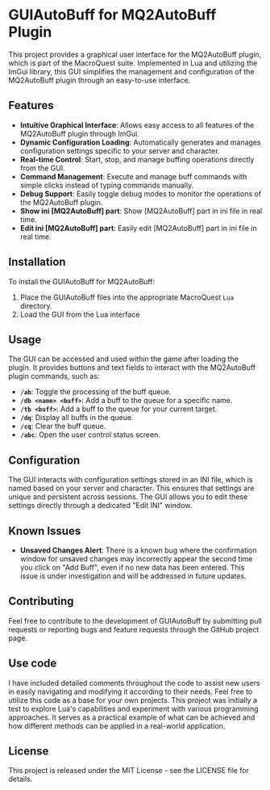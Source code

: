 # GUIAutoBuff for MQ2AutoBuff Plugin

This project provides a graphical user interface for the MQ2AutoBuff plugin, which is part of the MacroQuest suite. Implemented in Lua and utilizing the ImGui library, this GUI simplifies the management and configuration of the MQ2AutoBuff plugin through an easy-to-use interface.

## Features

- **Intuitive Graphical Interface**: Allows easy access to all features of the MQ2AutoBuff plugin through ImGui.
- **Dynamic Configuration Loading**: Automatically generates and manages configuration settings specific to your server and character.
- **Real-time Control**: Start, stop, and manage buffing operations directly from the GUI.
- **Command Management**: Execute and manage buff commands with simple clicks instead of typing commands manually.
- **Debug Support**: Easily toggle debug modes to monitor the operations of the MQ2AutoBuff plugin.
- **Show ini [MQ2AutoBuff] part**: Show [MQ2AutoBuff] part in ini file in real time.
- **Edit ini [MQ2AutoBuff] part**: Easily edit [MQ2AutoBuff] part in ini file in real time.


## Installation

To install the GUIAutoBuff for MQ2AutoBuff:

1. Place the GUIAutoBuff files into the appropriate MacroQuest `Lua` directory.
2. Load the GUI from the Lua interface


## Usage

The GUI can be accessed and used within the game after loading the plugin. It provides buttons and text fields to interact with the MQ2AutoBuff plugin commands, such as:

- **`/ab`**: Toggle the processing of the buff queue.
- **`/db <name> <buff>`**: Add a buff to the queue for a specific name.
- **`/tb <buff>`**: Add a buff to the queue for your current target.
- **`/dq`**: Display all buffs in the queue.
- **`/cq`**: Clear the buff queue.
- **`/abc`**: Open the user control status screen.

## Configuration

The GUI interacts with configuration settings stored in an INI file, which is named based on your server and character. This ensures that settings are unique and persistent across sessions. The GUI allows you to edit these settings directly through a dedicated "Edit INI" window.

## Known Issues

- **Unsaved Changes Alert**: There is a known bug where the confirmation window for unsaved changes may incorrectly appear the second time you click on "Add Buff", even if no new data has been entered. This issue is under investigation and will be addressed in future updates.

## Contributing

Feel free to contribute to the development of GUIAutoBuff by submitting pull requests or reporting bugs and feature requests through the GitHub project page.


## Use code
I have included detailed comments throughout the code to assist new users in easily navigating and modifying it according to their needs. Feel free to utilize this code as a base for your own projects. This project was initially a test to explore Lua's capabilities and experiment with various programming approaches. It serves as a practical example of what can be achieved and how different methods can be applied in a real-world application.

## License

This project is released under the MIT License - see the LICENSE file for details.